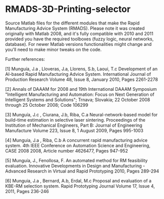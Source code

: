 # RMADS-3D-Printing-selector
Source Matlab files for the different modules that make the Rapid Manufacturing Advice System (RMADS). 
Please note it was created originally with Matlab 2008, and it's fully compatible with 2010 and 2011 provided you have the required toolboxes (fuzzy logic, neural networks, database). 
For newer Matlab versions functionalities might change and you'll need to make minor tweaks on the code.

Further references:

[1] Munguía, J.a ,  Lloveras, J.a,  Llorens, S.b,  Laoui, T.c  Development of an AI-based Rapid Manufacturing Advice System. International Journal of Production Research
Volume 48, Issue 8, January 2010, Pages 2261-2278


[2] Annals of DAAAM for 2008 and 19th International DAAAM Symposium "Intelligent Manufacturing and Automation: Focus on Next Generation of Intelligent Systems and Solutions"; Trnava; Slovakia; 22 October 2008 through 25 October 2008; Code 106299


[3] Munguía, J.c ,  Ciurana, J.b,  Riba, C.a  Neural-network-based model for build-time estimation in selective laser sintering. Proceedings of the Institution of Mechanical Engineers, Part B: Journal of Engineering Manufacture
Volume 223, Issue 8, 1 August 2009, Pages 995-1003


[4] Munguia, J.a ,  Riba, C.b   A concurrent rapid manufacturing advice system. 4th IEEE Conference on Automation Science and Engineering, CASE 2008
2008, Article number 4626477, Pages 947-952


[5] Munguía, J.,  Fenollosa, F.  An automated method for RM feasibility evaluation. Innovative Developments in Design and Manufacturing - Advanced Research in Virtual and Rapid Prototyping
2010, Pages 289-294


[6] Munguia, J.a ,  Bernard, A.b,  Erdal, M.c  Proposal and evaluation of a KBE-RM selection system. Rapid Prototyping Journal
Volume 17, Issue 4, 2011, Pages 236-246

